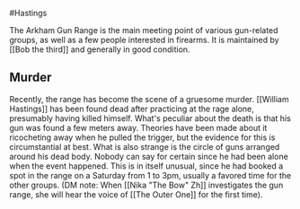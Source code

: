 #Hastings 

The Arkham Gun Range is the main meeting point of various gun-related groups, as well as a few people interested in firearms. It is maintained by [[Bob the third]] and generally in good condition.

## Murder
Recently, the range has become the scene of a gruesome murder. [[William Hastings]] has been found dead after practicing at the rage alone, presumably having killed himself.
What's peculiar about the death is that his gun was found a few meters away. Theories have been made about it ricocheting away when he pulled the trigger, but the evidence for this is circumstantial at best. What is also strange is the circle of guns arranged around his dead body.
Nobody can say for certain since he had been alone when the event happened. This is in itself unusual, since he had booked a spot in the range on a Saturday from 1 to 3pm, usually a favored time for the other groups.
(DM note: When [[Nika "The Bow" Zh]] investigates the gun range, she will hear the voice of [[The Outer One]] for the first time).